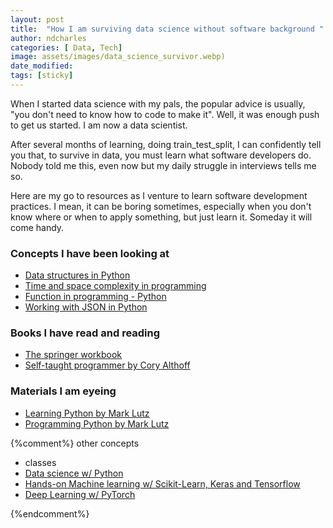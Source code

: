 ```yaml
---
layout: post
title:  "How I am surviving data science without software background "
author: ndcharles
categories: [ Data, Tech]
image: assets/images/data_science_survivor.webp)
date_modified: 
tags: [sticky]
---
```

When I started data science with my pals, the popular advice is usually, "you don't need to know how to code to make it". Well, it was enough push to get us started. I am now a data scientist.

After several months of learning, doing train_test_split, I can confidently tell you that, to survive in data, you must learn what software developers do. Nobody told me this, even now but my daily struggle in interviews tells me so.

Here are my go to resources as I venture to learn software development practices. I mean, it can be boring sometimes, especially when you don't know where or when to apply something, but just learn it. Someday it will come handy.

### Concepts I have been looking at
- [Data structures in Python]()
- [Time and space complexity in programming]()
- [Function in programming - Python]()
- [Working with JSON in Python]()

### Books I have read and reading
- [The springer workbook]()
- [Self-taught programmer by Cory Althoff]()

### Materials I am eyeing
- [Learning Python by Mark Lutz]()
- [Programming Python by Mark Lutz]()


{%comment%}
other concepts
- classes
- [Data science w/ Python]()
- [Hands-on Machine learning w/ Scikit-Learn, Keras and Tensorflow]()
- [Deep Learning w/ PyTorch]()

{%endcomment%}